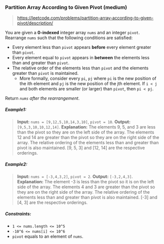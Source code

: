 ### Partition Array According to Given Pivot (medium)

> https://leetcode.com/problems/partition-array-according-to-given-pivot/description/

You are given a **0-indexed** integer array `nums` and an integer `pivot`. Rearrange `nums` such that the following conditions are satisfied:

- Every element less than `pivot` appears **before** every element greater than `pivot`.
- Every element equal to `pivot` appears in **between** the elements less than and greater than `pivot`.
- The relative order of the elements less than `pivot` and the elements greater than `pivot` is maintained.
  - More formally, consider every `pi`, `pj` where `pi` is the new position of the ith element and `pj` is the new position of the jth element. If `i < j` and both elements are smaller (or larger) than `pivot`, then `pi < pj`.

Return _`nums` after the rearrangement_.

##### Example1:

> **Input:** `nums = [9,12,5,10,14,3,10]`, `pivot = 10`.
> **Output:** `[9,5,3,10,10,12,14]`.
> **Explanation:**
> The elements 9, 5, and 3 are less than the pivot so they are on the left side of the array.
> The elements 12 and 14 are greater than the pivot so they are on the right side of the array.
> The relative ordering of the elements less than and greater than pivot is also maintained. [9, 5, 3] and [12, 14] are the respective orderings.

##### Example2:

> **Input:** `nums = [-3,4,3,2]`, `pivot = 2`.
> **Output:** `[-3,2,4,3]`.
> **Explanation:**
> The element -3 is less than the pivot so it is on the left side of the array.
> The elements 4 and 3 are greater than the pivot so they are on the right side of the array.
> The relative ordering of the elements less than and greater than pivot is also maintained. [-3] and [4, 3] are the respective orderings.

##### Constraints:

- `1 <= nums.length <= 10^5`
- `-10^6 <= nums[i] <= 10^6`
- `pivot` equals to an element of `nums`.
